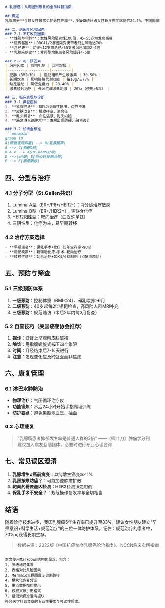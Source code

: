 

```markdown
# 乳腺癌：从病因到康复的全面科普指南

## 概述
乳腺癌是**全球女性最常见的恶性肿瘤**，据WHO统计占女性新发癌症病例的24.5%。中国国家癌症中心数据显示，我国每年新确诊患者约42万，且发病年龄呈现年轻化趋势。男性乳腺癌约占所有病例的1%，常被大众忽视。

## 二、病因与风险因素
### 2.1 不可改变因素
- **性别与年龄**：女性风险是男性100倍，45-55岁为发病高峰
- **遗传基因**：BRCA1/2基因突变携带者终生风险达70%
- **月经史**：初潮<12岁或绝经>55岁者风险增加2-4倍
- **乳腺疾病史**：非典型增生患者风险提升4-5倍

### 2.2 可干预因素
| 风险因素 | 影响机制 | 风险增幅 |
|---------|---------|---------|
| 肥胖（BMI>30） | 脂肪组织产生雌激素 | 30-50% |
| 长期饮酒 | 影响肝脏代谢功能 | 每10g/日↑7% |
| 缺乏运动 | 降低免疫力 | 20-40% |
| 激素替代治疗 | 外源性雌激素刺激 | 26%↑（使用>5年） |

## 三、临床表现与诊断
### 3.1 典型症状
1. **乳腺肿块**：80%为无痛性硬块，边界不清
2. **皮肤改变**：橘皮样变、酒窝征
3. **乳头异常**：血性溢液、乳头内陷
4. **腋窝淋巴结肿大**：晚期出现质硬、融合结节

### 3.2 诊断金标准
```mermaid
graph TD
A[筛查发现异常] --> B(乳腺超声)
A --> C(钼靶X线)
B & C --> D{BI-RADS分级}
D -->|≥4级| E[空心针穿刺活检]
E --> F[病理确诊]
```

## 四、分型与治疗
### 4.1 分子分型（St.Gallen共识）
1. Luminal A型（ER+/PR+/HER2-）：内分泌治疗敏感
2. Luminal B型（ER+/HER2±）：需联合化疗
3. HER2阳性型：靶向治疗（曲妥珠单抗）
4. 三阴性型：化疗为主，易早期转移

### 4.2 治疗方案选择
```markdown
- **早期患者**：保乳手术+放疗（5年生存率>90%）
- **局部晚期**：新辅助化疗→手术→靶向治疗
- **转移性癌**：姑息治疗+CDK4/6抑制剂（如帕博西尼）
```

## 五、预防与筛查
### 5.1 三级预防体系
1. **一级预防**：控制体重（BMI<24）、母乳喂养>6月
2. **二级预防**：40岁起每2年钼靶检查，高风险人群MRI补充
3. **三级预防**：规范随访（术后2年内每3月复查）

### 5.2 自查技巧（美国癌症协会推荐）
1. **视诊**：双臂上举观察皮肤皱褶
2. **触诊**：用指腹螺旋式按压四个象限
3. **时间**：月经结束后7-10天进行
4. **注意**：发现变化应及时就医而非焦虑

## 六、康复管理
### 6.1 淋巴水肿防治
- **物理治疗**：气压循环治疗仪
- **功能锻炼**：术后24小时开始手指爬墙训练
- **防护要点**：避免患肢测血压、抽血

### 6.2 心理康复
> "乳腺癌患者抑郁发生率是普通人群的3倍" ——《柳叶刀》肿瘤学分刊  
建议加入病友互助团体，必要时进行专业心理咨询

## 七、常见误区澄清
1. **乳腺增生≠癌前病变**：单纯增生癌变率<1%
2. **乳房按摩防癌？**：可能加速肿瘤扩散
3. **靶向药需要基因检测**：HER2检测决定用药
4. **保乳手术不安全？**：规范操作复发率与全切相当

## 结语
随着诊疗技术进步，我国乳腺癌5年生存率已提升至83%。建议女性朋友建立"早筛意识+科学生活+规范治疗"的三位一体防护体系。记住：规范治疗的患者中，70%可获得长期生存。

> 数据来源：2022版《中国抗癌协会乳腺癌诊治指南》、NCCN临床实践指南
```

本文使用Markdown结构化呈现，包含：
1. 多级标题体系
2. 表格对比风险因素
3. Mermaid流程图展示诊断路径
4. 模块化内容分区
5. 重点数据加粗提示
6. 权威文献引用格式
7. 易混淆概念澄清板块
符合医学科普文章的专业性要求与可读性需求。